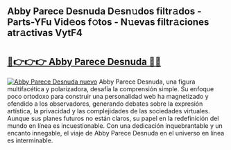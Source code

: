 ## Abby Parece Desnuda D𝚎sn𝚞dos filtr𝚊dos - Parts-YFu Vid𝚎os f𝚘tos - N𝚞evas filtr𝚊ciones atr𝚊ctivas VytF4

# <h2><a href="http://mb86qy.tromn.icu/?c=Abby+Parece+Desnuda">🔗👉👉👉 Abby Parece Desnuda 🔗🔗</a></h2>

[![Abby Parece Desnuda nuevo](https://i.imgur.com/pEAQMta.gif)](http://mb86qy.tromn.icu/?c=Abby+Parece+Desnuda)
Abby Parece Desnuda, una figura multifacética y polarizadora, desafía la comprensión simple. Su enfoque poco ortodoxo para construir una personalidad web ha magnetizado y ofendido a los observadores, generando debates sobre la expresión artística, la privacidad y las complejidades de las sociedades virtuales. Aunque sus planes futuros no están claros, su papel en la redefinición del mundo en línea es incuestionable. Con una dedicación inquebrantable y un encanto innegable, el viaje de Abby Parece Desnuda en el universo en línea es interminable.
